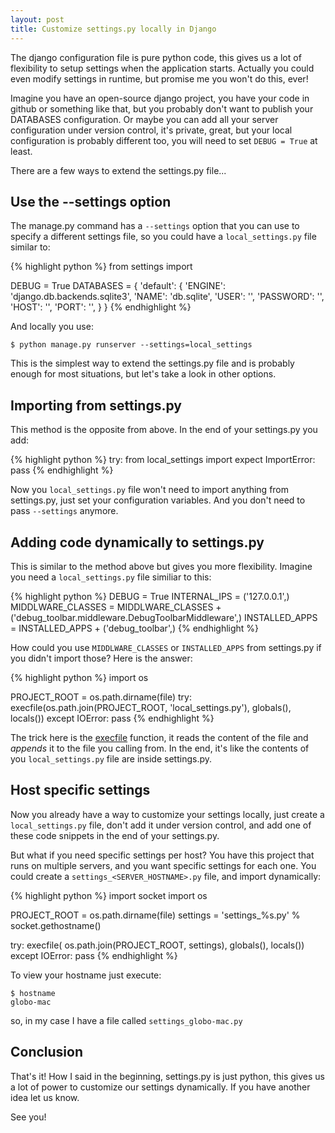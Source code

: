 ```yaml
---
layout: post
title: Customize settings.py locally in Django
---
```


The django configuration file is pure python code, this gives us a lot of flexibility to setup settings when the application starts. Actually you could even modify settings in runtime, but promise me you won't do this, ever!

Imagine you have an open-source django project, you have your code in github or something like that, but you probably don't want to publish your DATABASES configuration. Or maybe you can add all your server configuration under version control, it's private, great, but your local configuration is probably different too, you will need to set `DEBUG = True` at least.

There are a few ways to extend the settings.py file...

## Use the --settings option

The manage.py command has a `--settings` option that you can use to specify a different settings file, so you could have a `local_settings.py` file similar to:

{% highlight python %}
from settings import

DEBUG = True
DATABASES = {
    'default': {
        'ENGINE': 'django.db.backends.sqlite3',
        'NAME': 'db.sqlite',
        'USER': '',
        'PASSWORD': '',
        'HOST': '',
        'PORT': '',
    }
}
{% endhighlight %}

And locally you use:

    $ python manage.py runserver --settings=local_settings

This is the simplest way to extend the settings.py file and is probably enough for most situations, but let's take a look in other options.

## Importing from settings.py

This method is the opposite from above. In the end of your settings.py you add:

{% highlight python %}
try:
    from local_settings import
expect ImportError:
    pass
{% endhighlight %}

Now you `local_settings.py` file won't need to import anything from settings.py, just set your configuration variables. And you don't need to pass `--settings` anymore.

## Adding code dynamically to settings.py

This is similar to the method above but gives you more flexibility. Imagine you need a `local_settings.py` file similiar to this:

{% highlight python %}
DEBUG = True
INTERNAL_IPS = ('127.0.0.1',)
MIDDLWARE_CLASSES = MIDDLWARE_CLASSES + ('debug_toolbar.middleware.DebugToolbarMiddleware',)
INSTALLED_APPS = INSTALLED_APPS + ('debug_toolbar',)
{% endhighlight %}

How could you use `MIDDLWARE_CLASSES` or `INSTALLED_APPS` from settings.py if you didn't import those? Here is the answer:

{% highlight python %}
import os

PROJECT_ROOT = os.path.dirname(file)
try:
    execfile(os.path.join(PROJECT_ROOT, 'local_settings.py'), globals(), locals())
except IOError:
    pass
{% endhighlight %}

The trick here is the <a href="http://docs.python.org/library/functions.html#execfile">execfile</a> function, it reads the content of the file and _appends_ it to the file you calling from. In the end, it's like the contents of you `local_settings.py` file are inside settings.py.

## Host specific settings

Now you already have a way to customize your settings locally, just create a `local_settings.py` file, don't add it under version control, and add one of these code snippets in the end of your settings.py.

But what if you need specific settings per host? You have this project that runs on multiple servers, and you want specific settings for each one. You could create a `settings_<SERVER_HOSTNAME>.py` file, and import dynamically:

{% highlight python %}
import socket
import os

PROJECT_ROOT = os.path.dirname(file)
settings = 'settings_%s.py' % socket.gethostname()

try:
    execfile( os.path.join(PROJECT_ROOT, settings), globals(), locals())
except IOError:
    pass
{% endhighlight %}

To view your hostname just execute:

    $ hostname
    globo-mac

so, in my case I have a file called `settings_globo-mac.py`

## Conclusion

That's it! How I said in the beginning, settings.py is just python, this gives us a lot of power to customize our settings dynamically. If you have another idea let us know.

See you!
